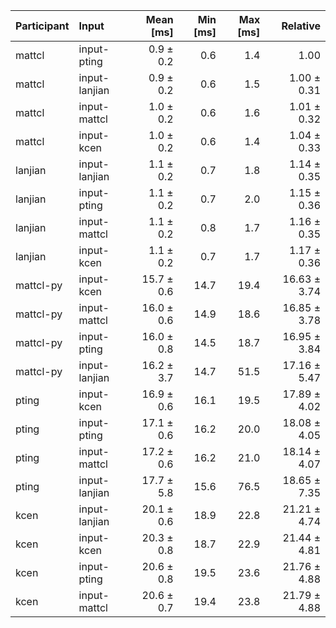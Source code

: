 | Participant | Input | Mean [ms] | Min [ms] | Max [ms] | Relative |
|:---|:---|---:|---:|---:|---:|
| mattcl | input-pting | 0.9 ± 0.2 | 0.6 | 1.4 | 1.00 |
| mattcl | input-lanjian | 0.9 ± 0.2 | 0.6 | 1.5 | 1.00 ± 0.31 |
| mattcl | input-mattcl | 1.0 ± 0.2 | 0.6 | 1.6 | 1.01 ± 0.32 |
| mattcl | input-kcen | 1.0 ± 0.2 | 0.6 | 1.4 | 1.04 ± 0.33 |
| lanjian | input-lanjian | 1.1 ± 0.2 | 0.7 | 1.8 | 1.14 ± 0.35 |
| lanjian | input-pting | 1.1 ± 0.2 | 0.7 | 2.0 | 1.15 ± 0.36 |
| lanjian | input-mattcl | 1.1 ± 0.2 | 0.8 | 1.7 | 1.16 ± 0.35 |
| lanjian | input-kcen | 1.1 ± 0.2 | 0.7 | 1.7 | 1.17 ± 0.36 |
| mattcl-py | input-kcen | 15.7 ± 0.6 | 14.7 | 19.4 | 16.63 ± 3.74 |
| mattcl-py | input-mattcl | 16.0 ± 0.6 | 14.9 | 18.6 | 16.85 ± 3.78 |
| mattcl-py | input-pting | 16.0 ± 0.8 | 14.5 | 18.7 | 16.95 ± 3.84 |
| mattcl-py | input-lanjian | 16.2 ± 3.7 | 14.7 | 51.5 | 17.16 ± 5.47 |
| pting | input-kcen | 16.9 ± 0.6 | 16.1 | 19.5 | 17.89 ± 4.02 |
| pting | input-pting | 17.1 ± 0.6 | 16.2 | 20.0 | 18.08 ± 4.05 |
| pting | input-mattcl | 17.2 ± 0.6 | 16.2 | 21.0 | 18.14 ± 4.07 |
| pting | input-lanjian | 17.7 ± 5.8 | 15.6 | 76.5 | 18.65 ± 7.35 |
| kcen | input-lanjian | 20.1 ± 0.6 | 18.9 | 22.8 | 21.21 ± 4.74 |
| kcen | input-kcen | 20.3 ± 0.8 | 18.7 | 22.9 | 21.44 ± 4.81 |
| kcen | input-pting | 20.6 ± 0.8 | 19.5 | 23.6 | 21.76 ± 4.88 |
| kcen | input-mattcl | 20.6 ± 0.7 | 19.4 | 23.8 | 21.79 ± 4.88 |
